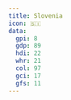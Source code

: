```yaml
---
title: Slovenia
icon: 🇸🇮
data:
  gpi: 8
  gdp: 89
  hdi: 22
  whr: 21
  col: 97
  gci: 17
  gfs: 11
---
```

